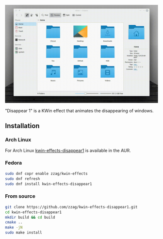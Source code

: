 ![Slow motion](demo/slow-motion.gif)

"Disappear 1" is a KWin effect that animates the disappearing of windows.

## Installation

### Arch Linux

For Arch Linux [kwin-effects-disappear1](https://aur.archlinux.org/packages/kwin-effects-disappear1/)
is available in the AUR.

### Fedora

```sh
sudo dnf copr enable zzag/kwin-effects
sudo dnf refresh
sudo dnf install kwin-effects-disappear1
```

### From source

```sh
git clone https://github.com/zzag/kwin-effects-disappear1.git
cd kwin-effects-disappear1
mkdir build && cd build
cmake ..
make -jN
sudo make install
```
